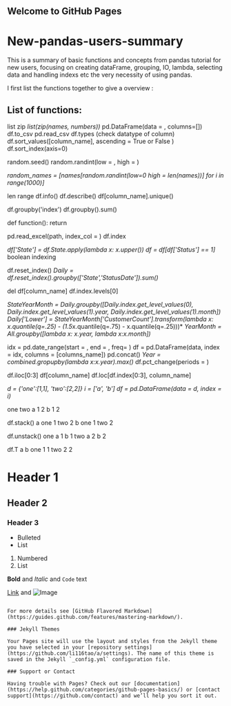 ## Welcome to GitHub Pages

# New-pandas-users-summary
This is a summary of basic functions and concepts from pandas tutorial for new users, focusing on creating dataFrame, grouping, IO, lambda, selecting data and handling indexs etc the very necessity of using pandas. 

I first list the functions together to give a overview :
## List of functions:

list
zip
*list(zip(names, numbers))*
pd.DataFrame(data = , columns=[])
df.to_csv
pd.read_csv
df.types (check datatype of column)
df.sort_values([column_name], ascending = True or False )
df.sort_index(axis=0)

random.seed()
random.randint(low = , high = )

*random_names = [names[random.randint(low=0 high = len(names))] for i in range(1000)]*

len
range
df.info()
df.describe()
df[column_name].unique()

df.groupby('index')
df.groupby().sum()

def function():
   return

pd.read_excel(path, index_col = )
df.index

*df['State'] = df.State.apply(lambda x: x.upper())*
*df = df[df['Status'] == 1]* boolean indexing

df.reset_index()
*Daily = df.reset_index().groupby(['State','StatusDate']).sum()*

del df[column_name]
df.index.levels[0]

*StateYearMonth = Daily.groupby([Daily.index.get_level_values(0), Daily.index.get_level_values(1).year, Daily.index.get_level_values(1).month])*
*Daily['Lower'] = StateYearMonth['CustomerCount'].transform(lambda x: x.quantile(q=.25) - (1.5*x.quantile(q=.75) - x.quantile(q=.25)))*
*YearMonth = All.groupby([lambda x: x.year, lambda x:x.month])*

idx = pd.date_range(start = , end = , freq= )
df = pd.DataFrame(data, index = idx, columns = [columns_name])
pd.concat()
*Year = combined.gropupby(lambda x:x.year).max()*
df.pct_change(periods = )

df.iloc[0:3]
df[column_name]
df.loc[df.index[0:3], column_name]

*d = {'one':[1,1], 'two':[2,2]}*
*i = ['a', 'b']*
*df = pd.DataFrame(data = d, index = i)*

one	two
a	1	2
b	1	2

df.stack()
a  one    1
   two    2
b  one    1
   two    2

df.unstack()
one  a    1
     b    1
two  a    2
     b    2

df.T
	a	b
one	1	1
two	2	2





# Header 1
## Header 2
### Header 3

- Bulleted
- List

1. Numbered
2. List

**Bold** and _Italic_ and `Code` text

[Link](url) and ![Image](src)
```

For more details see [GitHub Flavored Markdown](https://guides.github.com/features/mastering-markdown/).

### Jekyll Themes

Your Pages site will use the layout and styles from the Jekyll theme you have selected in your [repository settings](https://github.com/li116tao/a/settings). The name of this theme is saved in the Jekyll `_config.yml` configuration file.

### Support or Contact

Having trouble with Pages? Check out our [documentation](https://help.github.com/categories/github-pages-basics/) or [contact support](https://github.com/contact) and we’ll help you sort it out.
